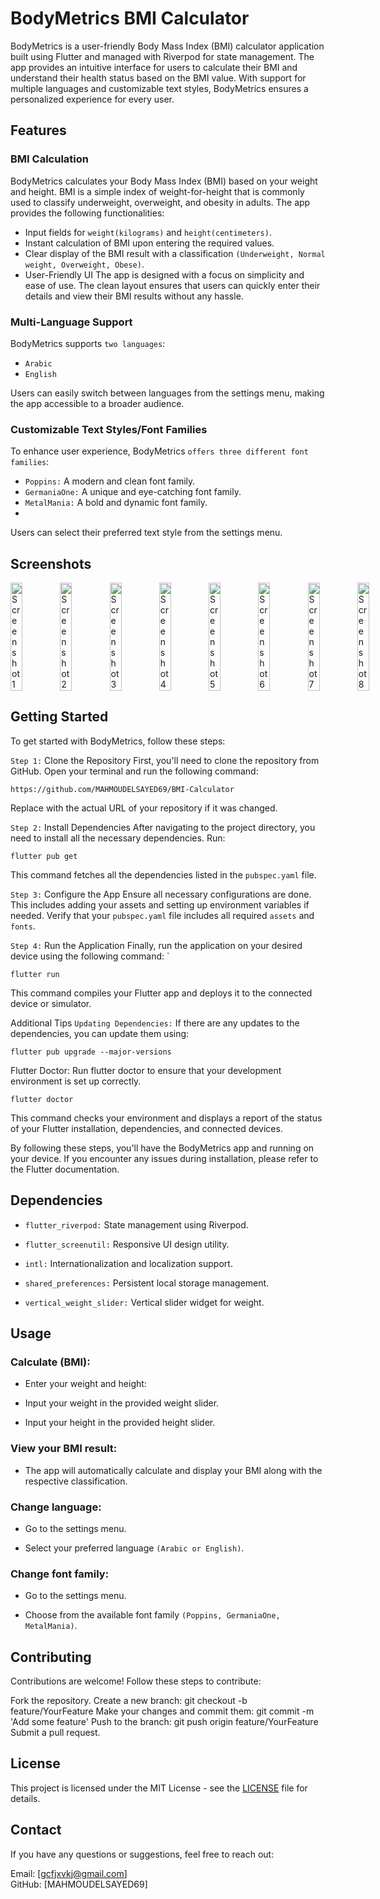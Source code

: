 # BodyMetrics BMI Calculator
BodyMetrics is a user-friendly Body Mass Index (BMI) calculator application built using Flutter and managed with Riverpod for state management. The app provides an intuitive interface for users to calculate their BMI and understand their health status based on the BMI value. With support for multiple languages and customizable text styles, BodyMetrics ensures a personalized experience for every user.

## Features

###  BMI Calculation

BodyMetrics calculates your Body Mass Index (BMI) based on your weight and height. BMI is a simple index of weight-for-height that is commonly used to classify underweight, overweight, and obesity in adults. The app provides the following functionalities:

- Input fields for `weight(kilograms)` and `height(centimeters)`.
- Instant calculation of BMI upon entering the required values.
- Clear display of the BMI result with a classification `(Underweight, Normal weight, Overweight, Obese)`.
- User-Friendly UI
The app is designed with a focus on simplicity and ease of use. The clean layout ensures that users can quickly enter their details and view their BMI results without any hassle.

### Multi-Language Support
BodyMetrics supports `two languages`:

- `Arabic`
- `English`

Users can easily switch between languages from the settings menu, making the app accessible to a broader audience.

### Customizable Text Styles/Font Families
To enhance user experience, BodyMetrics `offers three different font families`:

- `Poppins:` A modern and clean font family.
- `GermaniaOne:` A unique and eye-catching font family.
- `MetalMania:` A bold and dynamic font family.
- 
Users can select their preferred text style from the settings menu.

## Screenshots
<div style="display: flex; justify-content: space-between;">
  <img src="https://github.com/MAHMOUDELSAYED69/BMI-Calculator/assets/133010029/819f24d1-2393-4db0-a56e-003f16dfe8f7" alt="Screenshot 1" style="width: 24%;"/>
  <img src="https://github.com/MAHMOUDELSAYED69/BMI-Calculator/assets/133010029/0c740c36-250e-4410-bd25-ee361f75edac" alt="Screenshot 2" style="width: 24%;"/>
  <img src="https://github.com/MAHMOUDELSAYED69/BMI-Calculator/assets/133010029/9e017c8c-3760-42b7-8356-c1f0c6115cd3" alt="Screenshot 3" style="width: 24%;"/>
  <img src="https://github.com/MAHMOUDELSAYED69/BMI-Calculator/assets/133010029/22357e19-2812-4a53-a547-8bc3722e9448" alt="Screenshot 4" style="width: 24%;"/>
  <img src="https://github.com/MAHMOUDELSAYED69/BMI-Calculator/assets/133010029/277c4fa0-60f6-4f09-85d3-c600c669d963" alt="Screenshot 5" style="width: 24%;"/>
  <img src="https://github.com/MAHMOUDELSAYED69/BMI-Calculator/assets/133010029/07cb2078-9615-4c46-8c89-5148036b8146" alt="Screenshot 6" style="width: 24%;"/>
  <img src="https://github.com/MAHMOUDELSAYED69/BMI-Calculator/assets/133010029/b57a6659-1dfd-4b3c-b30b-d7ea05246b9f" alt="Screenshot 7" style="width: 24%;"/>
  <img src="https://github.com/MAHMOUDELSAYED69/BMI-Calculator/assets/133010029/e66df29e-3aa2-4507-b081-6dbba565c454" alt="Screenshot 8" style="width: 24%;"/>
</div>

## Getting Started
To get started with BodyMetrics, follow these steps:

`Step 1:` Clone the Repository
First, you'll need to clone the repository from GitHub. Open your terminal and run the following command:
```
https://github.com/MAHMOUDELSAYED69/BMI-Calculator
```
Replace <repository-url> with the actual URL of your repository if it was changed.

`Step 2:` Install Dependencies
After navigating to the project directory, you need to install all the necessary dependencies. Run:
```
flutter pub get
```
This command fetches all the dependencies listed in the `pubspec.yaml` file.

`Step 3:` Configure the App
Ensure all necessary configurations are done. This includes adding your assets and setting up environment variables if needed. Verify that your `pubspec.yaml` file includes all required `assets` and `fonts`.

`Step 4:` Run the Application
Finally, run the application on your desired device using the following command:
`
```
flutter run
```
This command compiles your Flutter app and deploys it to the connected device or simulator.

Additional Tips
`Updating Dependencies:` If there are any updates to the dependencies, you can update them using:
```
flutter pub upgrade --major-versions
```
Flutter Doctor: Run flutter doctor to ensure that your development environment is set up correctly.
```
flutter doctor
```
This command checks your environment and displays a report of the status of your Flutter installation, dependencies, and connected devices.

By following these steps, you'll have the BodyMetrics app and running on your device. If you encounter any issues during installation, please refer to the Flutter documentation.

## Dependencies

- `flutter_riverpod:` State management using Riverpod.

- `flutter_screenutil:` Responsive UI design utility.

- `intl:` Internationalization and localization support.

- `shared_preferences:` Persistent local storage management.

- `vertical_weight_slider:` Vertical slider widget for weight.

## Usage
### Calculate (BMI):
- Enter your weight and height:

- Input your weight in the provided weight slider.

- Input your height in the provided height slider.

### View your BMI result:

- The app will automatically calculate and display your BMI along with the respective classification.

### Change language:

- Go to the settings menu.

- Select your preferred language `(Arabic or English)`.

### Change font family:

- Go to the settings menu.

- Choose from the available font family `(Poppins, GermaniaOne, MetalMania)`.

## Contributing
Contributions are welcome! Follow these steps to contribute:

Fork the repository.
Create a new branch: git checkout -b feature/YourFeature
Make your changes and commit them: git commit -m 'Add some feature'
Push to the branch: git push origin feature/YourFeature
Submit a pull request.

## License

This project is licensed under the MIT License - see the [LICENSE](LICENSE) file for details.


## Contact
If you have any questions or suggestions, feel free to reach out:

Email: [gcfjxvkj@gmail.com]         
GitHub: [MAHMOUDELSAYED69]

